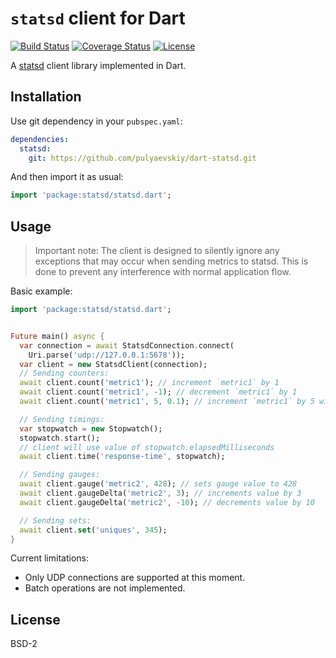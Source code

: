 # `statsd` client for Dart

[![Build Status](https://img.shields.io/travis-ci/pulyaevskiy/dart-statsd.svg?branch=master&style=flat-square)](https://travis-ci.org/pulyaevskiy/dart-statsd)
[![Coverage Status](https://img.shields.io/coveralls/pulyaevskiy/dart-statsd.svg?branch=master&style=flat-square)](https://coveralls.io/github/pulyaevskiy/dart-statsd?branch=master)
[![License](https://img.shields.io/badge/license-BSD--2-blue.svg?style=flat-square)](https://raw.githubusercontent.com/pulyaevskiy/dart-statsd/master/LICENSE)


A [statsd](https://github.com/etsy/statsd) client library implemented in Dart.

## Installation

Use git dependency in your `pubspec.yaml`:

```yaml
dependencies:
  statsd:
    git: https://github.com/pulyaevskiy/dart-statsd.git
```

And then import it as usual:

```dart
import 'package:statsd/statsd.dart';
```

## Usage

> Important note: The client is designed to silently ignore any exceptions
> that may occur when sending metrics to statsd. This is done to prevent any
> interference with normal application flow.

Basic example:

```dart
import 'package:statsd/statsd.dart';


Future main() async {
  var connection = await StatsdConnection.connect(
    Uri.parse('udp://127.0.0.1:5678'));
  var client = new StatsdClient(connection);
  // Sending counters:
  await client.count('metric1'); // increment `metric1` by 1
  await client.count('metric1', -1); // decrement `metric1` by 1
  await client.count('metric1', 5, 0.1); // increment `metric1` by 5 with 0.1 sample rate

  // Sending timings:
  var stopwatch = new Stopwatch();
  stopwatch.start();
  // client will use value of stopwatch.elapsedMilliseconds
  await client.time('response-time', stopwatch);

  // Sending gauges:
  await client.gauge('metric2', 428); // sets gauge value to 428
  await client.gaugeDelta('metric2', 3); // increments value by 3
  await client.gaugeDelta('metric2', -10); // decrements value by 10

  // Sending sets:
  await client.set('uniques', 345);
}
```

Current limitations:

* Only UDP connections are supported at this moment.
* Batch operations are not implemented.

## License

BSD-2
